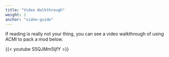 ```yaml
---
title: "Video Walkthrough"
weight: 2
anchor: "video-guide"
---
```


If reading is really not your thing, you can see a video walkthrough of using ACMI to pack a mod below.

{{< youtube S5QJMm5ljfY >}}
